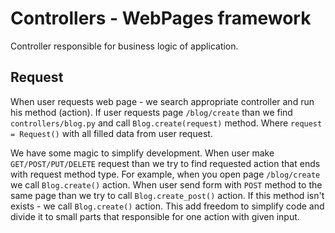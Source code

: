Controllers - WebPages framework
===

Controller responsible for business logic of application.


Request
---

When user requests web page - we search appropriate controller and run his method (action). If user requests page `/blog/create` than we find `controllers/blog.py` and call `Blog.create(request)` method. Where `request = Request()` with all filled data from user request.

We have some magic to simplify development. When user make `GET/POST/PUT/DELETE` request than we try to find requested action that ends with request method type. For example, when you open page `/blog/create` we call `Blog.create()` action. When user send form with `POST` method to the same page than we try to call `Blog.create_post()` action. If this method isn't exists - we call `Blog.create()` action. This add freedom to simplify code and divide it to small parts that responsible for one action with given input.
